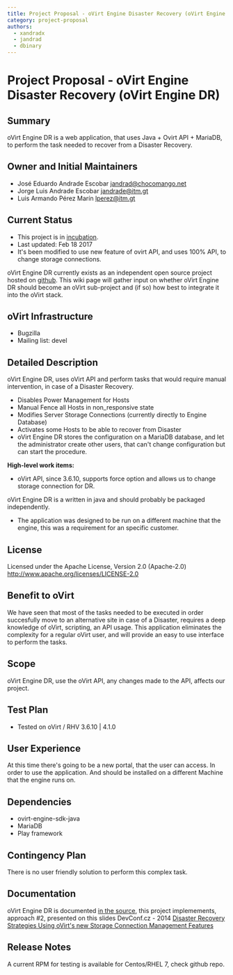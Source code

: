 ```yaml
---
title: Project Proposal - oVirt Engine Disaster Recovery (oVirt Engine DR)
category: project-proposal
authors:
  - xandradx
  - jandrad
  - dbinary
---
```


# Project Proposal - oVirt Engine Disaster Recovery (oVirt Engine DR)

## Summary

oVirt Engine DR  is a web application, that uses Java + Ovirt API + MariaDB, to perform the task needed to recover from a Disaster Recovery.

## Owner and Initial Maintainers

* José Eduardo Andrade Escobar <jandrad@chocomango.net>
* Jorge Luis Andrade Escobar <jandrade@itm.gt>
* Luis Armando Pérez Marín <lperez@itm.gt>


## Current Status

*   This project is in [incubation](/develop/projects/incubating-an-subproject.html).
*   Last updated: Feb 18 2017
*   It's been modified to use new feature of ovirt API, and uses 100% API, to change storage connections.

oVirt Engine DR currently exists as an independent open source project hosted on [github](https://github.com/xandradx/ovirt-engine-disaster-recovery). This wiki page will gather input on whether oVirt Engine DR should become an oVirt sub-project and (if so) how best to integrate it into the oVirt stack.

## oVirt Infrastructure

*   Bugzilla
*   Mailing list: devel

## Detailed Description

oVirt Engine DR, uses oVirt API and perform tasks that would require manual intervention, in case of a Disaster Recovery.

* Disables Power Management for Hosts
* Manual Fence all Hosts in non_responsive state
* Modifies Server Storage Connections (currently directly to Engine Database)
* Activates some Hosts to be able to recover from Disaster
* oVirt Engine DR stores the configuration on a MariaDB database, and let the administrator create other users, that can't change configuration but can start the procedure.


**High-level work items:**

*   oVirt API, since 3.6.10, supports force option and allows us to change storage connection for DR.


oVirt Engine DR is a written in java and should probably be packaged independently.

*  The application was designed to be run on a different machine that the engine, this was a requirement for an specific customer.

## License

Licensed under the Apache License, Version 2.0 (Apache-2.0) <http://www.apache.org/licenses/LICENSE-2.0>

## Benefit to oVirt

We have seen that most of the tasks needed to be executed in order succesfully move to an alternative site in case of a Disaster, requires a deep knowledge of oVirt, scripting, an API usage. This application eliminates the complexity for a regular oVirt user, and will provide an easy to use interface to perform the tasks.


## Scope

oVirt Engine DR, use the oVirt API, any changes made to the API, affects our project.

## Test Plan

- Tested on oVirt / RHV 3.6.10 | 4.1.0

## User Experience

At this time there's going to be a new portal, that the user can access. In order to use the application. And should be installed on a different Machine that the engine runs on.

## Dependencies

*   ovirt-engine-sdk-java
*   MariaDB
*   Play framework

## Contingency Plan

There is no user friendly solution to perform this complex task.

## Documentation

oVirt Engine DR is documented [in the source](https://github.com/xandradx/ovirt-engine-disaster-recovery), this project implemements, approach #2, presented on this slides DevConf.cz - 2014 [Disaster Recovery Strategies Using oVirt's new Storage Connection Management Features](http://www.slideshare.net/AllonMureinik/dev-conf-ovirt-dr)

## Release Notes

A current RPM for testing is available for Centos/RHEL 7, check github repo.
